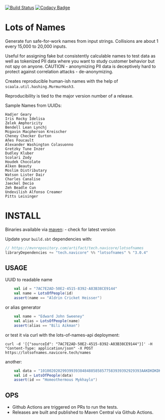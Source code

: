 [![Build Status](https://travis-ci.org/navicore/lots-of-names.svg?branch=master)](https://travis-ci.org/navicore/lots-of-names)
[![Codacy Badge](https://api.codacy.com/project/badge/Grade/9847820a8b7040268c808b45e597393c)](https://www.codacy.com/app/navicore/lots-of-names?utm_source=github.com&amp;utm_medium=referral&amp;utm_content=navicore/lots-of-names&amp;utm_campaign=Badge_Grade)
# Lots of Names

Generate fun safe-for-work names from input strings.  Collisions are about 1 every 15,000 to 20,000 inputs.

Useful for assigning fake but consistently calculable names to test data as well as tokenized PII data where you want to study customer behavior but not spy on anyone. CAUTION - anonymizing PII data is deceptively hard to protect against correlation attacks - de-anonymizing.

Creates reproducible human-ish names with the help of `scaala.util.hashing.MurmurHash3`.

Reproducibility is tied to the major version number of a release.

Sample Names from UUIDs:

```
Hadjer Geary
Iris Rocky Idelisa
Zelek Amphoricity
Bendell Lean Lynchj
Mcgavin Macpherson Kreischer
Cheney Checker Eurton
Añes Foucault
Alexander Washington Colasuonno
Gretzky Tune Inzer
Dudley Kluber
Scolari Zody
Houdek Chocolate
Alken Beauty
Moslim Distributary
Watson Lister Dair
Charles Canalise
Jaeckel Decio
Zeh Beadle Cun
Undevilish Alfonso Creamer
Pitts Leisinger
```

# INSTALL

Binaries available via [maven](https://mvnrepository.com/artifact/tech.navicore/lotsofnames): - check for latest version

Update your `build.sbt` dependencies with:
```scala
// https://mvnrepository.com/artifact/tech.navicore/lotsofnames
libraryDependencies += "tech.navicore" %% "lotsofnames" % "3.0.4"
```

## USAGE

UUID to readable name

```scala
    val id = "7AC7E2AD-50E2-4515-8392-A83B38CE9144"
    val name = LotsOfPeople(id)
    assert(name == "Aldrin Cricket Heisser")
```

or alias generator

```scala
    val name = "Edward John Sweeney"
    val alias = LotsOfPeople(name)
    assert(alias == "Bili Aikman")
```

or test it via curl with the lots-of-names-api deployment:

```console
curl -d '[{"sourceId": "7AC7E2AD-50E2-4515-8392-A83B38CE9144"}]' -H "Content-Type: application/json" -X POST https://lotsofnames.navicore.tech/names
```

another:

```scala
    val data = "1010020202993993938484885858577583939392929393AAKDKDKDKDKDKDKDKDKDD"
    val id = LotsOfPeople(data)
    assert(id == "Homeothermous Mykhaylo")
```

## OPS

* Github Actions are triggered on PRs to run the tests.
* Releases are built and published to Maven Central via Github Actions.
